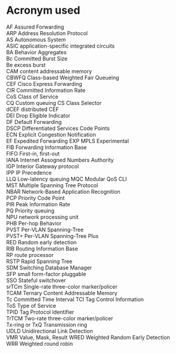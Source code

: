 # Acronym used
AF Assured Forwarding  
ARP Address Resolution Protocol  
AS Autonomous System  
ASIC application-specific integrated circuits  
BA Behavior Aggregates  
Bc Committed Burst Size  
Be excess burst  
CAM content addressable memory  
CBWFQ Class-based Weighted Fair Queueing  
CEF Cisco Express Forwarding  
CIR Committed Information Rate  
CoS Class of Service  
CQ Custom queuing
CS Class Selector  
dCEF distributed CEF  
DEI Drop Eligible Indicator  
DF Default Forwarding  
DSCP Differentiated Services Code Points  
ECN Explicit Congestion Notification  
EF Expedited Forwarding 
EXP MPLS Experimental  
FIB Forwarding Information Base  
FIFO First-in, first-out  
IANA Internet Assogned Numbers Authority  
IGP Interior Gateway protocol  
IPP IP Precedence  
LLQ Low-latency queuing
MQC Modular QoS CLI   
MST Multiple Spanning Tree Protocol  
NBAR Network-Based Application Recognition  
PCP Priority Code Point  
PIR Peak Information Rate  
PQ Priority queuing  
NPU network processing unit  
PHB Per-hop Behavior  
PVST Per-VLAN Spanning-Tree  
PVST+ Per-VLAN Spanning-Tree Plus  
RED Random early detection  
RIB Routing Information Base  
RP route processor  
RSTP Rapid Spanning Tree  
SDM Switching Database Manager  
SFP small form-factor pluggable  
SSO Stateful switchover  
srTCm Single-rate three-color marker/policer  
TCAM Ternary Content Addressable Memory  
Tc Committed Time Interval
TCI Tag Control Information  
ToS Type of Service  
TPID Tag Protocol Identifier  
TrTCM Two-rate three-color marker/policer  
Tx-ring or TxQ Transmission ring  
UDLD Unidirectional Link Detection  
VMR Value, Mask, Result
WRED Weighted Random Early Detection  
WRR Weighted round robin  

